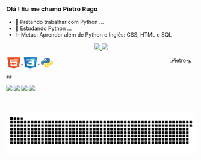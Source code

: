 ### Olá ! Eu me chamo Pietro Rugo

- 🐍 Pretendo trabalhar com Python ...
- 🐍 Estudando Python  ...
- ✨ Metas: Aprender além de Python e Inglês: CSS, HTML e SQL
<div align="center">
  <a href="https://github.com/pietrorugo">
  <img height="180em" src="https://github-readme-stats.vercel.app/api?username=pietrorugo&show_icons=true&theme=dracula&include_all_commits=true&count_private=true"/>
  <img height="180em" src="https://github-readme-stats.vercel.app/api/top-langs/?username=pietrorugo&layout=compact&langs_count=7&theme=dracula"/>
</div>
<div style="display: inline_block"><br>
  <img align="center" alt="Pietro-HTML" height="30" width="40" src="https://raw.githubusercontent.com/devicons/devicon/master/icons/html5/html5-original.svg">
  <img align="center" alt="Pietro-CSS" height="30" width="40" src="https://raw.githubusercontent.com/devicons/devicon/master/icons/css3/css3-original.svg">
  <img align="center" alt="Pietro-Python" height="30" width="40" src="https://raw.githubusercontent.com/devicons/devicon/master/icons/python/python-original.svg">
  <img align="right" alt="Pietro-pic" height="150" style="border-radius:50px;"
   src="https://i0.wp.com/media1.tenor.com/images/bfee6c54e5136f80d3675fe66e0e5b94/tenor.gif?itemid=12789682">
</div>
  
    ##
  
  <div>
     <a href="https://www.youtube.com/channel/UC_-uuuZbY0AAt9CViNzvc-Q" target="_blank"><img src="https://img.shields.io/badge/YouTube-FF0000?style=for-the-badge&logo=youtube&logoColor=white" target="_blank"></a>
 <a href="https://discord.gg/pDbY76q8Qf" target="_blank"><img src="https://img.shields.io/badge/Discord-7289DA?style=for-the-badge&logo=discord&logoColor=white" target="_blank"></a> 
  <a href = "mailto:contatorafaballerini@gmail.com"><img src="https://img.shields.io/badge/-Gmail-%23333?style=for-the-badge&logo=gmail&logoColor=white" target="_blank"></a>
  <a href="https://www.linkedin.com/in/rafaella-ballerini-45875016a" target="_blank"><img src="https://img.shields.io/badge/-LinkedIn-%230077B5?style=for-the-badge&logo=linkedin&logoColor=white" target="_blank"></a> 
    
  ![Snake animation](https://github.com/pietrorugo/pietrorugo/blob/output/github-contribution-grid-snake.svg)

  </div>

